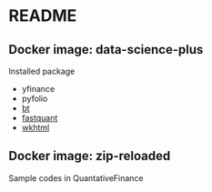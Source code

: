 # README

## Docker image: data-science-plus

Installed package

- yfinance
- pyfolio
- [bt](https://github.com/pmorissette/bt)
- [fastquant](https://github.com/enzoampil/fastquant)
- [wkhtml](https://formulae.brew.sh/cask/wkhtmltopdf)

## Docker image: zip-reloaded

Sample codes in QuantativeFinance